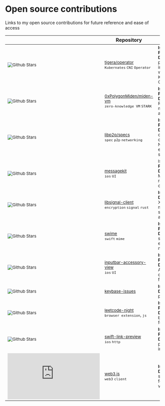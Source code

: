 # Open source contributions

Links to my open source contributions for future reference and ease of access

&nbsp;&nbsp;&nbsp;&nbsp;&nbsp;&nbsp;&nbsp; |   Repository   |       Contribution      
|------------- | --------------| ------------------------ |
| <sub> ![Github Stars](https://img.shields.io/github/stars/tigera/operator) </sub> | <sub>  [tigera/operator](https://github.com/tigera/operator) <br/> `Kubernates` `CNI` `Operator` </sub>| <sub> **Issue:** [#2886](https://github.com/tigera/operator/issues/2886)  [#2929](https://github.com/tigera/operator/issues/2929) <br/> **Pull Request:** [#2940](https://github.com/tigera/operator/pull/2940) <br/> **Description:** Add podDisruptionBudget in Calico API server which is a Kubernates operator CNI provider </sub>|<!------------------------------------------------------------------------------------------->
| <sub> ![Github Stars](https://img.shields.io/github/stars/0xPolygonMiden/miden-vm) </sub> | <sub>   [0xPolygonMiden/miden-vm](https://github.com/0xPolygonMiden/miden-vm)  <br/> `zero-knowledge VM` `STARK` </sub>  | <sub> **Issue:** [#537](https://github.com/0xPolygonMiden/miden-vm/issues/537) <br/> **Pull Request:** [#707](https://github.com/0xPolygonMiden/miden-vm/pull/707) <br/> **Description:** Refactor assembler module moving assertions at top </sub>|<!------------------------------------------------------------------------------------------->
| <sub> ![Github Stars](https://img.shields.io/github/stars/libp2p/specs) </sub> | <sub> [libp2p/specs](https://github.com/libp2p/specs) <br/> `spec` `p2p` `networking` </sub>| <sub> **Issue:** [#510](https://github.com/libp2p/specs/issues/510) <br/> **Pull Request:** [#516](https://github.com/libp2p/specs/pull/516) <br/> **Description:** Remove outdated paragraph on use of NamedCurve encoding in TLS spec </sub>|<!------------------------------------------------------------------------------------------->
|<sub>![Github Stars](https://img.shields.io/github/stars/MessageKit/MessageKit)</sub> | <sub> [messagekit](https://github.com/MessageKit/MessageKit) <br/> `ios` `UI` </sub> |<sub>Issue: [#1635](https://github.com/MessageKit/MessageKit/issues/1635) <br/> **Pull Request:** [#1649](https://github.com/MessageKit/MessageKit/pull/1649)<br/> **Description:** Memory leak fix by removing retain cycle </sub>|<!------------------------------------------------------------------------------------------->
|<sub>![Github Stars](https://img.shields.io/github/stars/signalapp/libsignal-client)</sub> | <sub> [libsignal-client](https://github.com/signalapp/libsignal-client) <br/> `encryption` `signal` `rust`</sub> | <sub>**Issue:** [#361](https://github.com/signalapp/libsignal-client/issues/361) <br/> **Description:** Report Xargo build error message tweak to support tier 3 target aarch64-apple-ios </sub>|<!------------------------------------------------------------------------------------------->
|<sub>![Github Stars](https://img.shields.io/github/stars/sendyhalim/Swime)</sub> | <sub> [swime](https://github.com/sendyhalim/Swime) <br/> `swift` `mime`</sub> | <sub> **Issue:** [#4](https://github.com/sendyhalim/Swime/issues/4) <br/> **Pull Request:** [#23](https://github.com/sendyhalim/Swime/pull/23) <br/> **Description:** Add support for heic extension. iOS 11's new image format </sub>|<!------------------------------------------------------------------------------------------->
| <sub> ![Github Stars](https://img.shields.io/github/stars/nathantannar4/InputBarAccessoryView) </sub> | <sub> [inputbar-accessory-view](https://github.com/nathantannar4/InputBarAccessoryView) <br/> `ios` `UI` </sub>| <sub> **Issue:** [#205](https://github.com/nathantannar4/InputBarAccessoryView/issues/205) <br/> **Pull Request:** [#206](https://github.com/nathantannar4/InputBarAccessoryView/pull/206) <br/> **Description:** Autocomplete text dark mode support fix </sub>|<!------------------------------------------------------------------------------------------->
|<sub>![Github Stars](https://img.shields.io/github/stars/keybase/keybase-issues)</sub> | <sub> [keybase-issues </sub>](https://github.com/keybase/keybase-issues) </sub> | <sub> **Issue:** [ #4025](https://github.com/keybase/keybase-issues/issues/4025) <br/> **Description:** Report pgp key import error </sub>|<!------------------------------------------------------------------------------------------->
|<sub>![Github Stars](https://img.shields.io/github/stars/ngseke/leetcode-night)</sub> | <sub> [leetcode-night](https://github.com/ngseke/leetcode-night) <br/> `browser extension`, `js`</sub> | <sub> **Issue:** [#39](https://github.com/ngseke/leetcode-night/issues/39) <br/> **Pull Request:** [#40](https://github.com/ngseke/leetcode-night/pull/40) <br/> **Description:** Fix broken dark theme for navigation bar </sub>|<!------------------------------------------------------------------------------------------->
|<sub>![Github Stars](https://img.shields.io/github/stars/LeonardoCardoso/SwiftLinkPreview)</sub> | <sub> [swift-link-preview](https://github.com/LeonardoCardoso/SwiftLinkPreview) <br/> `ios` `http` </sub> | <sub> **Issue:** [ #144](https://github.com/LeonardoCardoso/SwiftLinkPreview/issues/144) <br/>**Pull Request:** [#145](https://github.com/LeonardoCardoso/SwiftLinkPreview/pull/145) <br/> **Description:** Fix parsing opengraph image tag </sub>|<!-------------------------------------------------------------------------------------------> 
| <sub>![Github Stars](https://img.shields.io/github/stars/web3/web3.js)</sub> | <sub> [web3.js](https://github.com/web3/web3.js) <br/> `web3` `client`</sub> | <sub>  **Issue:** [#1986](https://github.com/web3/web3.js/issues/1986) <br/> **Description:** Report some broken features due to version update </sub>|<!------------------------------------------------------------------------------------------->
